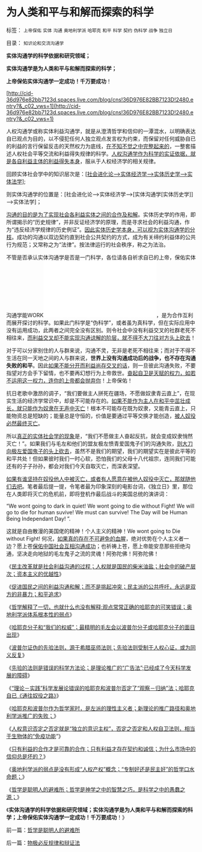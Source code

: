 # 为人类和平与和解而探索的科学

标签： `上帝保佑` `实体` `沟通` `奥地利学派` `哈耶克` `和平` `科学` `契约` `伪科学` `战争` `独立日` 

目录： `知识论和交流沟通学`

**实体沟通学的科学依据和研究领域；**

**实体沟通学是为人类和平与和解而探索的科学；**

**上帝保佑实体沟通学一定成功！千万要成功**！

[http://cid-36d976e82bb7123d.spaces.live.com/blog/cns!36D976E82BB7123D!2480.entry?&_c02_vws=1](http://cid-36d976e82bb7123d.spaces.live.com/blog/cns!36D976E82BB7123D!2480.entry?&_c02_vws=1)

人权沟通学或称实体利益沟通学，就是从澄清哲学和信仰的一潭混水，以明确表达自已观点为目的，以不侵犯任何人独立观点发言权为约束，而保留对任何威胁自已的利益的言行保留反击的天然权力为底线，[在不知不觉之中完整起来的](../../../2009/6/17/民主就是科学的议事规则.md)，一整套描述人权社会平等交流和利益得失规律的科学。[人权沟通学作为科学的实证依据，就是各自利益主体的利益得失本身](../../../2009/6/18/科学是实证集；为什么诺贝尔不喜欢中国传统文化.md)，服从于人权经济学的相关规律。

回顾实体社会学中的知识层次是：[[社会进化论——>实体经济学——>实体历史学——>实体法学](../../../2010/11/2/社会进化论是实用科学.md)];

则实体沟通学的位置是：[社会进化论——>实体经济学——>[实体沟通学[实体历史学]]——>实体法学]；

[沟通的目的是为了实现社会各利益实体之间的合作及和解](http://hi.baidu.com/darthchn/blog/item/5466a49449f3f7007bf48097.html)。实体历史学的作用，即所谓揭示的“历史规律”，并非反证经济学的原理，而是寻求社会的利益沟通，作为“违反经济学规律的历史例证”。[因此实体历史学本身，可以视为实体沟通学的分枝](../../../2011/2/16/诱导行为的道德史和行为分析的历史科学.md)。成功的沟通以双边契约直到社会公共契约的方式，成为有关缔约利益体的公共行为规范；又常称之为“法律”。按法律运行的社会秩序，称之为法治。

不管是否承认实体沟通学是否是一门科学，各位请各自祈求自已的上帝，保佑实体沟通学能WORK![因为实体沟通学是为和平与和解](../../../2010/9/13/武力不适于扩张而适于自卫.md)，是为合作互利而展开探讨的科学。如果此门科学是“伪科学”，或者虽为真科学，但在实际应用中没有运用成功，此两者之间完全没有区别。则令社会中没有利益交叉的社群老死不相往来，[而利益交叉却不能实现沟通谅解的阶层，就不得不大刀往对方头上砍去](../../../2011/2/7/大刀向着鬼子们的头上砍去！.md)！

对于可以分家别住的人与群来说，沟通不灵，无非是老死不相往来；而对于不得不生活在同一天地之间的人与群来说，**世界上没有沟通成功后的战争，也不存在沟通失败的和平**。因此[如果不能分开而利益尚存交叉的话](../../../2010/3/18/“自由平等”同样是极权主义的有效工具！.md)，则一旦彼此沟通失败，不要指望对方会手下留情，也不要再幻想行为上帝救世。[奋起自卫是天赋的权力，如若不运用这一权力，连你的上帝都会抛弃你](../../../2011/2/19/人权是最高尚的公德，也是最高尚的私德.md)！上帝保佑！

抗日老歌中激昂的调子，“我们要做主人拼死在疆场，不愿做奴隶青云直上”，在现实生活的经济学常识中，却是不可能存在的。[如果不能作为主人在和平中茁壮成长，就只能作为奴隶在无声中灭亡](../../../2011/1/16/人类避免自相残杀灭绝的机理是国产化自给自足没有优势.md)！根本不可能存在既为奴隶，又能青云直上，只能物资总是短缺的；能量总是守恒的，价值是要通过平等交换才能创造，[被人奴役必然最终灭亡](../../../2010/3/15/没有自治就无所谓民主.md)。

所以[真正的实体社会学的现象](../../../2010/12/23/进化论“近种相残”人类最严重和人类纪.md)是，“我们不愿做主人奋起反抗，就会变成奴隶悄然灭亡！”。如果我们与毛左和他们的盟友极左愤青爱国鬼子们的沟通失败，[则大刀向极左爱国鬼子的头上砍去](../../../2011/2/7/君权神授的爱国和国民社会的公德.md)，虽然不是我们的期望，我们的期望实在是彼此平等的和平共处！但如果彼时我们一时心软，恐怕我们的父母十八代祖宗，连同我们可能还有的子子孙孙，都会对我们今天自取灭亡，而深表深望。

[如果有谁坚持在奴役他人中被灭亡，或者有人愿意在被他人奴役中灭亡，那就随他们去吧](../../../2010/3/15/没有产权就无所谓民主.md)。笔者最后提一提，令笔者最为印象深刻的电影台词，《独立日》里，那位在人类即将灭亡的危机前，即将登机作最后战斗的美国总统的演讲词：

“We wont going to dark in quiet! We wont going to die without
Fight! We will go to die for human suvive! We must can survive! The
Day will be Human Being Independant Day! ”.

这就是自由散漫的美国佬的精神！个人主义的精神！We wont going to Die without Fight!
何况，[如果真的存在不可避免的血腥](../../../2009/6/23/守为正着攻为奇.md)，绝对优势在个人主义者一边？愿上苍[保佑中国社会互相沟通成功](../../../2010/7/22/想学会批评，就不要发泄.md)；也祈祷上苍，愿上帝能安息那些拒绝沟通，坚决走向地狱的毛左鬼子之流的灵魂！阿弥陀佛！阿弥陀佛！

《[民主改革就是社会利益沟通的过程；人权就是国民的柴米油盐；社会中的破产层次；资本主义的优越性](../../../2011/2/25/民主改革就是社会利益沟通的过程.md)》

《[促进国民之间的利益沟通和解；而不是挑起冲突；民主派的公共呼吁，永远是双方的非暴力；和平追求](../../../2011/2/26/呼吁和平！不要挑拨冲突！.md)》

《[哲学解释了一切，也就什么也没有解释;观点常常正确的哈耶克的可笑错误；奥地利学派体系根本性的弱点](../../../2011/2/26/哈耶克的错误和奥地利学派的弱点.md)》

《[哈耶克分子和“我们的权威”；最精明的毛左会以波普尔分子或哈耶克分子的面目出现](../../../2011/2/26/哈耶克分子和“民主的权威”.md)》

《[波普尔证伪的先验法则，源于希腊巫师法则；先验法则受制于人权心证，或为同义反复](../../../2011/2/27/波普尔证伪与巫师法则.md)》

《[先验的法则是错误的科学方法论；是理论推广的“广告法”;已经成了今天科学发展的障碍](../../../2011/2/27/Transcendental先验法则是错误科学标准.md)》

《[“理论－实践”科学发展论错误的哈耶克和波普尔否定了“观察－归纳”法；哈耶克自已《通往奴役之路》](../../../2011/2/27/“理论－实践”科学发展论是错误的，“观测－归纳”法是正确的.md)》

《[哈耶克和波普尔作为哲学家时，是左派的理性主义者；新理论的推广路径和奥地利学派推广的失败；](../../../2011/2/27/新理论推广和奥地利学派的失败.md)》

《[人权意识否定之否定就是“独立的意识主权”，否定之否定和人权自卫法则，相当于生物体的“免疫功能](../../../2011/2/28/“独立的意识主权”相当于生物体的“免疫功能”.md)”》

《[只有利益的合作才是可靠的合作；只有利益才存在契约和诚信；为什么市场中的信仰总是坏的？](../../../2011/2/28/只有利益的合作才是可靠的合作.md)》

《[奥地利学派的弱点是没有形成“人权产权”概念；“专制好还是民主好”的哲学口水命题；](../../../2011/2/28/专制还是民主好？奥地利学派弱点.md)》

《[哲学是聪明人的避难所；哲学是神学之中的智慧之巧，是科学之中的愚蠢之源；](../../../2011/3/1/哲学是聪明人的避难所.md)》

《**实体沟通学的科学依据和研究领域；实体沟通学是为人类和平与和解而探索的科学；上帝保佑实体沟通学一定成功！千万要成功**！》

前一篇：[哲学是聪明人的避难所](../../../2011/3/1/哲学是聪明人的避难所.md)

后一篇：[物极必反规律和辩证法](../../../2011/3/1/物极必反规律和辩证法.md)